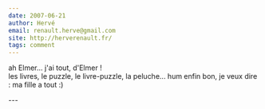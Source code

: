 ```yaml
---
date: 2007-06-21
author: Hervé
email: renault.herve@gmail.com
site: http://herverenault.fr/
tags: comment
---
```


<p>ah Elmer... j'ai tout, d'Elmer !<br />
les livres, le puzzle, le livre-puzzle, la peluche... hum enfin bon, je veux dire : ma fille a tout :)<br />
</p>
---